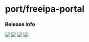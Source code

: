 # port/freeipa-portal

### Release Info
[![](https://images.microbadger.com/badges/version/port/freeipa-portal.svg)](http://microbadger.com/images/port/freeipa-portal "Image info @ microbadger.com")
[![](https://images.microbadger.com/badges/image/port/freeipa-portal.svg)](http://microbadger.com/images/port/freeipa-portal "Image info @ microbadger.com")
[![](https://images.microbadger.com/badges/commit/port/freeipa-portal.svg)](http://microbadger.com/images/port/freeipa-portal "Image info @ microbadger.com")
[![](https://images.microbadger.com/badges/license/port/freeipa-portal.svg)](http://microbadger.com/images/port/freeipa-portal "Image info @ microbadger.com")
